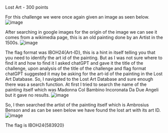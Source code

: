 Lost Art - 300 points

For this challenge we were once again given an image as seen below.
![image](https://github.com/user-attachments/assets/dbf3e3d7-e842-4af5-8264-cfa4699b9eee)

After searching in google images for the origin of the image we can see it comes from a wikimedia page, this is an old painting done by an Artist in the 1500s.
![image](https://github.com/user-attachments/assets/d362e0a6-0982-4695-95ec-4461007c9942)

The flag format was IBOH24{Art-ID}, this is a hint in itself telling you that you need to identify the art id of the painting. 
But as I was not sure where to find it and how to find it I asked chatGPT and gave it the title of the challenge, upon analysis of the title of the challenge and flag format chatGPT suggested it may be asking for the art-id of the painting in the Lost Art Database. So, I navigated to the Lost Art Database and sure enough there was a search function. At first I tried to search the name of the painting itself which was Madonna Col Bambino Incoronata Da Due Angeli but it gave no results.
![image](https://github.com/user-attachments/assets/34ce2896-e98c-4ec6-b9c5-40049b2b2317)

So, I then searched the artist of the painting itself which is Ambrosius Benson and as can be seen below we have found the lost art with its art ID.
![image](https://github.com/user-attachments/assets/ff0a1db9-bf07-418b-a390-dd7f538703b3)

The flag is IBOH24{583920}



